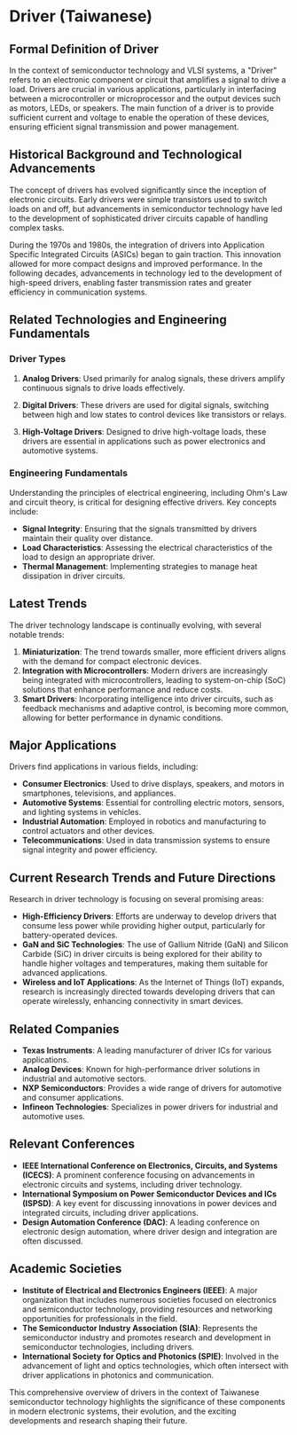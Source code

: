 # Driver (Taiwanese)

## Formal Definition of Driver

In the context of semiconductor technology and VLSI systems, a "Driver" refers to an electronic component or circuit that amplifies a signal to drive a load. Drivers are crucial in various applications, particularly in interfacing between a microcontroller or microprocessor and the output devices such as motors, LEDs, or speakers. The main function of a driver is to provide sufficient current and voltage to enable the operation of these devices, ensuring efficient signal transmission and power management.

## Historical Background and Technological Advancements

The concept of drivers has evolved significantly since the inception of electronic circuits. Early drivers were simple transistors used to switch loads on and off, but advancements in semiconductor technology have led to the development of sophisticated driver circuits capable of handling complex tasks.

During the 1970s and 1980s, the integration of drivers into Application Specific Integrated Circuits (ASICs) began to gain traction. This innovation allowed for more compact designs and improved performance. In the following decades, advancements in technology led to the development of high-speed drivers, enabling faster transmission rates and greater efficiency in communication systems.

## Related Technologies and Engineering Fundamentals

### Driver Types

1. **Analog Drivers**: Used primarily for analog signals, these drivers amplify continuous signals to drive loads effectively.
   
2. **Digital Drivers**: These drivers are used for digital signals, switching between high and low states to control devices like transistors or relays.

3. **High-Voltage Drivers**: Designed to drive high-voltage loads, these drivers are essential in applications such as power electronics and automotive systems.

### Engineering Fundamentals

Understanding the principles of electrical engineering, including Ohm's Law and circuit theory, is critical for designing effective drivers. Key concepts include:

- **Signal Integrity**: Ensuring that the signals transmitted by drivers maintain their quality over distance.
- **Load Characteristics**: Assessing the electrical characteristics of the load to design an appropriate driver.
- **Thermal Management**: Implementing strategies to manage heat dissipation in driver circuits.

## Latest Trends

The driver technology landscape is continually evolving, with several notable trends:

1. **Miniaturization**: The trend towards smaller, more efficient drivers aligns with the demand for compact electronic devices.
2. **Integration with Microcontrollers**: Modern drivers are increasingly being integrated with microcontrollers, leading to system-on-chip (SoC) solutions that enhance performance and reduce costs.
3. **Smart Drivers**: Incorporating intelligence into driver circuits, such as feedback mechanisms and adaptive control, is becoming more common, allowing for better performance in dynamic conditions.

## Major Applications

Drivers find applications in various fields, including:

- **Consumer Electronics**: Used to drive displays, speakers, and motors in smartphones, televisions, and appliances.
- **Automotive Systems**: Essential for controlling electric motors, sensors, and lighting systems in vehicles.
- **Industrial Automation**: Employed in robotics and manufacturing to control actuators and other devices.
- **Telecommunications**: Used in data transmission systems to ensure signal integrity and power efficiency.

## Current Research Trends and Future Directions

Research in driver technology is focusing on several promising areas:

- **High-Efficiency Drivers**: Efforts are underway to develop drivers that consume less power while providing higher output, particularly for battery-operated devices.
- **GaN and SiC Technologies**: The use of Gallium Nitride (GaN) and Silicon Carbide (SiC) in driver circuits is being explored for their ability to handle higher voltages and temperatures, making them suitable for advanced applications.
- **Wireless and IoT Applications**: As the Internet of Things (IoT) expands, research is increasingly directed towards developing drivers that can operate wirelessly, enhancing connectivity in smart devices.

## Related Companies

- **Texas Instruments**: A leading manufacturer of driver ICs for various applications.
- **Analog Devices**: Known for high-performance driver solutions in industrial and automotive sectors.
- **NXP Semiconductors**: Provides a wide range of drivers for automotive and consumer applications.
- **Infineon Technologies**: Specializes in power drivers for industrial and automotive uses.

## Relevant Conferences

- **IEEE International Conference on Electronics, Circuits, and Systems (ICECS)**: A prominent conference focusing on advancements in electronic circuits and systems, including driver technology.
- **International Symposium on Power Semiconductor Devices and ICs (ISPSD)**: A key event for discussing innovations in power devices and integrated circuits, including driver applications.
- **Design Automation Conference (DAC)**: A leading conference on electronic design automation, where driver design and integration are often discussed.

## Academic Societies

- **Institute of Electrical and Electronics Engineers (IEEE)**: A major organization that includes numerous societies focused on electronics and semiconductor technology, providing resources and networking opportunities for professionals in the field.
- **The Semiconductor Industry Association (SIA)**: Represents the semiconductor industry and promotes research and development in semiconductor technologies, including drivers.
- **International Society for Optics and Photonics (SPIE)**: Involved in the advancement of light and optics technologies, which often intersect with driver applications in photonics and communication.

This comprehensive overview of drivers in the context of Taiwanese semiconductor technology highlights the significance of these components in modern electronic systems, their evolution, and the exciting developments and research shaping their future.
